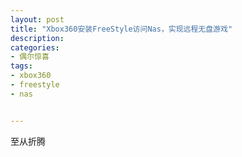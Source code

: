 ```yaml
---
layout: post
title: "Xbox360安装FreeStyle访问Nas，实现远程无盘游戏"
description:
categories:
- 偶尔惊喜
tags:
- xbox360
- freestyle
- nas


---
```


至从折腾